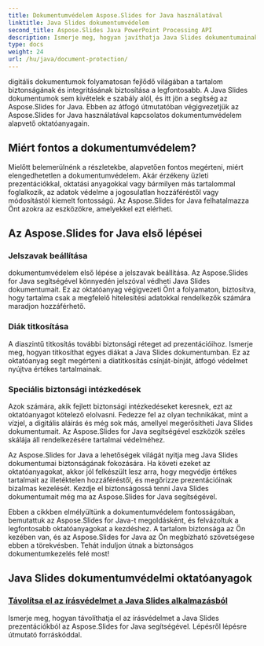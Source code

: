 ```yaml
---
title: Dokumentumvédelem Aspose.Slides for Java használatával
linktitle: Java Slides dokumentumvédelem
second_title: Aspose.Slides Java PowerPoint Processing API
description: Ismerje meg, hogyan javíthatja Java Slides dokumentumainak biztonságát az Aspose.Slides segítségével. Fedezze fel a dokumentumvédelmi oktatóanyagokat lépésről lépésre.
type: docs
weight: 24
url: /hu/java/document-protection/
---
```

digitális dokumentumok folyamatosan fejlődő világában a tartalom biztonságának és integritásának biztosítása a legfontosabb. A Java Slides dokumentumok sem kivételek e szabály alól, és itt jön a segítség az Aspose.Slides for Java. Ebben az átfogó útmutatóban végigvezetjük az Aspose.Slides for Java használatával kapcsolatos dokumentumvédelem alapvető oktatóanyagain.

## Miért fontos a dokumentumvédelem?

Mielőtt belemerülnénk a részletekbe, alapvetően fontos megérteni, miért elengedhetetlen a dokumentumvédelem. Akár érzékeny üzleti prezentációkkal, oktatási anyagokkal vagy bármilyen más tartalommal foglalkozik, az adatok védelme a jogosulatlan hozzáféréstől vagy módosítástól kiemelt fontosságú. Az Aspose.Slides for Java felhatalmazza Önt azokra az eszközökre, amelyekkel ezt elérheti.

## Az Aspose.Slides for Java első lépései

### Jelszavak beállítása

dokumentumvédelem első lépése a jelszavak beállítása. Az Aspose.Slides for Java segítségével könnyedén jelszóval védheti Java Slides dokumentumait. Ez az oktatóanyag végigvezeti Önt a folyamaton, biztosítva, hogy tartalma csak a megfelelő hitelesítési adatokkal rendelkezők számára maradjon hozzáférhető.

### Diák titkosítása

A diaszintű titkosítás további biztonsági réteget ad prezentációihoz. Ismerje meg, hogyan titkosíthat egyes diákat a Java Slides dokumentumban. Ez az oktatóanyag segít megérteni a diatitkosítás csínját-bínját, átfogó védelmet nyújtva értékes tartalmainak.

###  Speciális biztonsági intézkedések

Azok számára, akik fejlett biztonsági intézkedéseket keresnek, ezt az oktatóanyagot kötelező elolvasni. Fedezze fel az olyan technikákat, mint a vízjel, a digitális aláírás és még sok más, amellyel megerősítheti Java Slides dokumentumait. Az Aspose.Slides for Java segítségével eszközök széles skálája áll rendelkezésére tartalmai védelméhez.

Az Aspose.Slides for Java a lehetőségek világát nyitja meg Java Slides dokumentumai biztonságának fokozására. Ha követi ezeket az oktatóanyagokat, akkor jól felkészült lesz arra, hogy megvédje értékes tartalmait az illetéktelen hozzáféréstől, és megőrizze prezentációinak bizalmas kezelését. Kezdje el biztonságossá tenni Java Slides dokumentumait még ma az Aspose.Slides for Java segítségével.

Ebben a cikkben elmélyültünk a dokumentumvédelem fontosságában, bemutattuk az Aspose.Slides for Java-t megoldásként, és felvázoltuk a legfontosabb oktatóanyagokat a kezdéshez. A tartalom biztonsága az Ön kezében van, és az Aspose.Slides for Java az Ön megbízható szövetségese ebben a törekvésben. Tehát induljon útnak a biztonságos dokumentumkezelés felé most!

## Java Slides dokumentumvédelmi oktatóanyagok
### [Távolítsa el az írásvédelmet a Java Slides alkalmazásból](./remove-write-protection-in-java-slides/)
Ismerje meg, hogyan távolíthatja el az írásvédelmet a Java Slides prezentációkból az Aspose.Slides for Java segítségével. Lépésről lépésre útmutató forráskóddal.